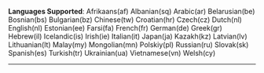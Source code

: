 <p class="lead">
   <b>Languages Supported</b>: Afrikaans(af) Albanian(sq) Arabic(ar) Belarusian(be) Bosnian(bs) Bulgarian(bz) Chinese(tw) Croatian(hr) Czech(cz) Dutch(nl) English(nl) Estonian(ee) Farsi(fa) French(fr) German(de) Greek(gr) Hebrew(il) Icelandic(is) Irish(ie) Italian(it) Japan(ja) Kazakh(kz) Latvian(lv) Lithuanian(lt) Malay(my) Mongolian(mn) Polskiy(pl) Russian(ru) Slovak(sk) Spanish(es) Turkish(tr) Ukrainian(ua) Vietnamese(vn) Welsh(cy)

</p>

<hr/>
